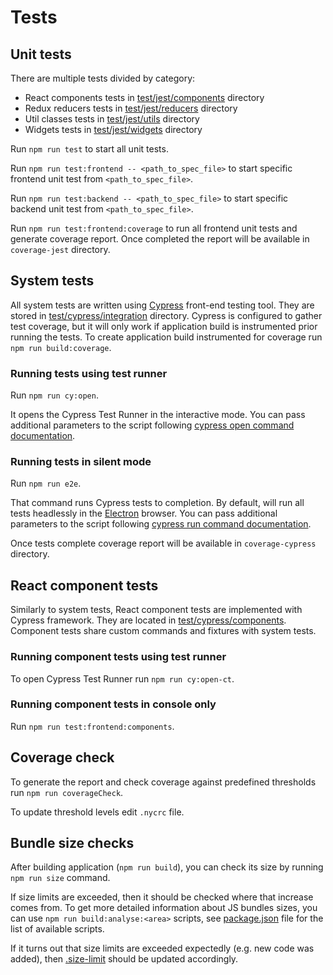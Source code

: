 # Tests

## Unit tests

There are multiple tests divided by category:
- React components tests in [test/jest/components](./test/jest/components) directory
- Redux reducers tests in [test/jest/reducers](./test/jest/reducers) directory
- Util classes tests in [test/jest/utils](./test/jest/utils) directory
- Widgets tests in [test/jest/widgets](./test/jest/widgets) directory

Run `npm run test` to start all unit tests.

Run `npm run test:frontend -- <path_to_spec_file>` to start specific frontend unit test from `<path_to_spec_file>`.

Run `npm run test:backend -- <path_to_spec_file>` to start specific backend unit test from `<path_to_spec_file>`.

Run `npm run test:frontend:coverage` to run all frontend unit tests and generate coverage report. Once completed the
 report will be available in `coverage-jest` directory.

## System tests

All system tests are written using [Cypress](https://www.cypress.io/) front-end testing tool.
They are stored in [test/cypress/integration](./test/cypress/integration) directory.
Cypress is configured to gather test coverage, but it will only work if application build is instrumented prior running the tests.
To create application build instrumented for coverage run `npm run build:coverage`.  
 
### Running tests using test runner
Run `npm run cy:open`.

It opens the Cypress Test Runner in the interactive mode. You can pass additional parameters to the script following [cypress open command documentation](https://docs.cypress.io/guides/guides/command-line.html#cypress-open).

### Running tests in silent mode
Run `npm run e2e`.

That command runs Cypress tests to completion. 
By default, will run all tests headlessly in the [Electron](https://electronjs.org/) browser. You can pass additional parameters to the script following [cypress run command documentation](https://docs.cypress.io/guides/guides/command-line.html#cypress-run).

Once tests complete coverage report will be available in `coverage-cypress` directory.

## React component tests

Similarly to system tests, React component tests are implemented with Cypress framework. They are located in [test/cypress/components](./test/cypress/components).
Component tests share custom commands and fixtures with system tests.

### Running component tests using test runner
To open Cypress Test Runner run `npm run cy:open-ct`.

### Running component tests in console only
Run `npm run test:frontend:components`.

## Coverage check

To generate the report and check coverage against predefined thresholds run `npm run coverageCheck`.

To update threshold levels edit `.nycrc` file. 

## Bundle size checks

After building application (`npm run build`), you can check its size by running `npm run size` command.

If size limits are exceeded, then it should be checked where that increase comes from. 
To get more detailed information about JS bundles sizes, 
you can use `npm run build:analyse:<area>` scripts, 
see [package.json](../package.json) file for the list of available scripts.

If it turns out that size limits are exceeded expectedly (e.g. new code was added), 
then [.size-limit](../.size-limit) should be updated accordingly. 
